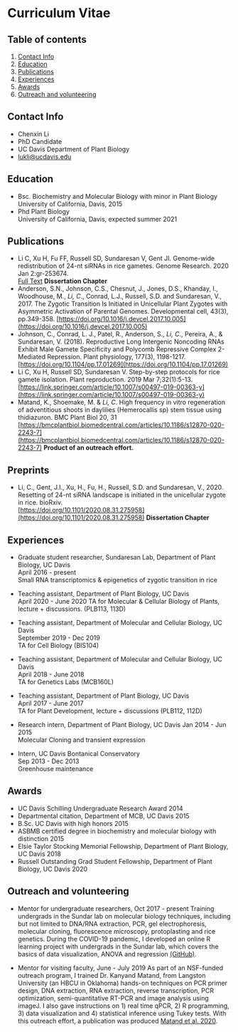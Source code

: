 # Curriculum Vitae   

## Table of contents

1. [Contact Info](#Contact_Info)
2. [Education](#Education)
3. [Publications](#Publications)
4. [Experiences](#Experiences)
5. [Awards](#Awards)
6. [Outreach and volunteering](#Outreach_volunteering)

## Contact Info <a name="Contact_Info"></a>

* Chenxin Li
* PhD Candidate  
* UC Davis Department of Plant Biology 
* lukli@ucdavis.edu

## Education <a name="Education"></a>

* Bsc. Biochemistry and Molecular Biology with minor in Plant Biology  
University of California, Davis, 2015
* Phd Plant Biology    
University of California, Davis, expected summer 2021     

## Publications <a name="Publications"></a>

* Li C, Xu H, Fu FF, Russell SD, Sundaresan V, Gent JI. Genome-wide redistribution of 24-nt siRNAs in rice gametes. Genome Research. 2020 Jan 2:gr-253674.  
[Full Text](https://genome.cshlp.org/content/early/2020/01/30/gr.253674.119.full.pdf) **Dissertation Chapter** 
* Anderson, S.N., Johnson, C.S., Chesnut, J., Jones, D.S., Khanday, I., Woodhouse, M., *Li, C*., Conrad, L.J., Russell, S.D. and Sundaresan, V., 2017. The Zygotic Transition Is Initiated in Unicellular Plant Zygotes with Asymmetric Activation of Parental Genomes. Developmental cell, 43(3), pp.349-358. 
[https://doi.org/10.1016/j.devcel.2017.10.005](https://doi.org/10.1016/j.devcel.2017.10.005)  
* Johnson, C., Conrad, L. J., Patel, R., Anderson, S., *Li, C*., Pereira, A., & Sundaresan, V. (2018). Reproductive Long Intergenic Noncoding RNAs Exhibit Male Gamete Specificity and Polycomb Repressive Complex 2-Mediated Repression. Plant physiology, 177(3), 1198-1217.   
[https://doi.org/10.1104/pp.17.01269](https://doi.org/10.1104/pp.17.01269)  
* Li C, Xu H, Russell SD, Sundaresan V. Step-by-step protocols for rice gamete isolation. Plant reproduction. 2019 Mar 7;32(1):5-13.    
[https://link.springer.com/article/10.1007/s00497-019-00363-y](https://link.springer.com/article/10.1007/s00497-019-00363-y)  
* Matand, K., Shoemake, M. & *Li, C*. High frequency in vitro regeneration of adventitious shoots in daylilies (Hemerocallis sp) stem tissue using thidiazuron. BMC Plant Biol 20, 31   
[https://bmcplantbiol.biomedcentral.com/articles/10.1186/s12870-020-2243-7](https://bmcplantbiol.biomedcentral.com/articles/10.1186/s12870-020-2243-7) **Product of an outreach effort.** 

## Preprints <a name="Preprints"></a>

* Li, C., Gent, J.I., Xu, H., Fu, H., Russell, S.D. and Sundaresan, V., 2020. Resetting of 24-nt siRNA landscape is initiated in the unicellular zygote in rice. bioRxiv.  
[https://doi.org/10.1101/2020.08.31.275958](https://doi.org/10.1101/2020.08.31.275958) **Dissertation Chapter**

## Experiences <a name="Experiences"></a>

* Graduate student researcher, Sundaresan Lab, Department of Plant Biology, UC Davis  
April 2016 - present  
Small RNA transcriptomics & epigenetics of zygotic transition in rice

* Teaching assistant, Department of Plant Biology, UC Davis  
April 2020 - June 2020
TA for Molecular & Cellular Biology of Plants, lecture + discussions. (PLB113, 113D) 

* Teaching assistant, Department of Molecular and Cellular Biology, UC Davis  
September 2019 - Dec 2019  
TA for Cell Biology (BIS104)

* Teaching assistant, Department of Molecular and Cellular Biology, UC Davis  
April 2018 - June 2018  
TA for Genetics Labs (MCB160L)  

* Teaching assistant, Department of Plant Biology, UC Davis  
April 2017 - June 2017  
TA for Plant Development, lecture + discussions (PLB112, 112D) 

* Research intern, Department of Plant Biology, UC Davis 
Jan 2014 - Jun 2015  
Molecular Cloning and transient expression  

* Intern, UC Davis Bontanical Conservatory  
Sep 2013 - Dec 2013   
Greenhouse maintenance

## Awards <a name="Awards"></a>

* UC Davis Schilling Undergraduate Research Award 2014
* Departmental citation, Department of MCB, UC Davis 2015
* B.Sc. UC Davis with high honors 2015
* ASBMB certified degree in biochemistry and molecular biology with distinction 2015
* Elsie Taylor Stocking Memorial Fellowship, Department of Plant Biology, UC Davis 2018
* Russell Outstanding Grad Student Fellowship, Department of Plant Biology, UC Davis 2020

## Outreach and volunteering <a name="Outreach_volunteering"></a>

* Mentor for undergraduate researchers, Oct 2017 - present
Training undergrads in the Sundar lab on molecular biology techniques, including but not limited to DNA/RNA extraction, PCR, gel electrophoresis, molecular cloning, fluorescence microscopy, protoplasting and rice genetics. During the COVID-19 pandemic, I developed an online R learning project with undergrads in the Sundar lab, which covers the basics of data visualization, ANOVA and regression [(GitHub)](https://github.com/cxli233/Online_R_learning).  

* Mentor for visiting faculty, June - July 2019
As part of an NSF-funded outreach program, I trained Dr. Kanyand Matand, from Langston University (an HBCU in Oklahoma) hands-on techniques on PCR primer design, DNA extraction, RNA extraction, reverse transcription, PCR optimization, semi-quantitative RT-PCR and image analysis using imageJ. I also gave instructions on 1) real time qPCR, 2) R programming, 3) data visualization and 4) statistical inference using Tukey tests. With this outreach effort, a publication was produced [Matand et al. 2020](https://bmcplantbiol.biomedcentral.com/articles/10.1186/s12870-020-2243-7).  
